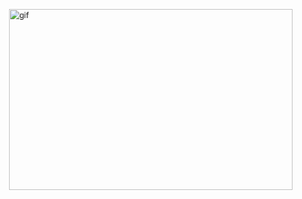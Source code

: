 
<p><img align="right" alt="gif" scr="https://github.com/Blushev/Blushev/blob/main/zoro-d-bandana.gif" width="500" height="320" /></p>
